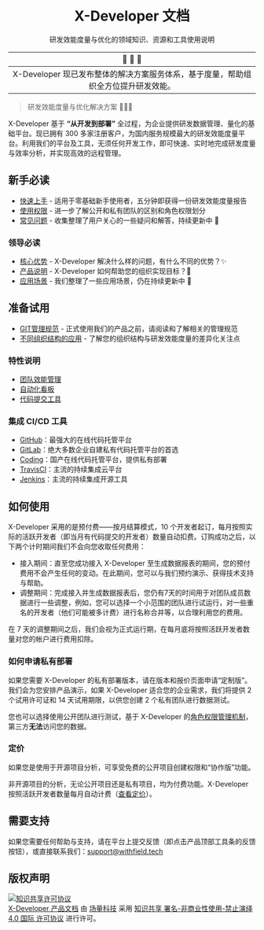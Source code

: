<div align="center">

# X-Developer 文档

研发效能度量与优化的领域知识、资源和工具使用说明

</div>

| :mega: :mega: :mega: |
| :----: |
| X-Developer 现已发布整体的解决方案服务体系，基于度量，帮助组织全方位提升研发效能。|

> 研发效能度量与优化解决方案 :rocket::rocket::rocket:

X-Developer 基于 **“从开发到部署”** 全过程，为企业提供研发数据管理、量化的基础平台。现已拥有 300 多家注册客户，为国内服务规模最大的研发效能度量平台。利用我们的平台及工具，无须任何开发工作，即可快速、实时地完成研发度量与效率分析，并实现高效的远程管理。

## 新手必读

- [快速上手](guide) - 适用于零基础新手使用者，五分钟即获得一份研发效能度量报告
- [使用权限](permission) - 进一步了解公开和私有团队的区别和角色权限划分
- [常见问题](faq) - 收集整理了用户关心的一些疑问和解答，持续更新中 :construction:

### 领导必读

- [核心优势](advantage) - X-Developer 解决什么样的问题，有什么不同的优势？:sparkles:
- [产品说明](introduction) - X-Developer 如何帮助您的组织实现目标？:rocket:
- [应用场景](usage) - 我们整理了一些应用场景，仍在持续更新中 :construction:

## 准备试用

- [GIT管理规范](flow) - 正式使用我们的产品之前，请阅读和了解相关的管理规范
- [不同组织结构的应用](structure) - 了解您的组织结构与研发效能度量的差异化关注点

### 特性说明

- [团队效能管理](dem/team)
- [自动化看板](dem/kanban)
- [代码提交工具](commits)

### 集成 CI/CD 工具

- [GitHub](intergration/github.md)：最强大的在线代码托管平台
- [GitLab](intergration/gitlab.md)：绝大多数企业自建私有代码托管平台的首选
- [Coding](intergration/coding.md)：国产在线代码托管平台，提供私有部署
- [TravisCI](intergration/travis.md)：主流的持续集成云平台
- [Jenkins](intergration/jenkins.md)：主流的持续集成开源工具

## 如何使用

X-Developer 采用的是预付费——按月结算模式，10 个开发者起订，每月按照实际的活跃开发者（即当月有代码提交的开发者）数量自动扣费。订购成功之后，以下两个计时期间我们不会向您收取任何费用：

- 接入期间：直至您成功接入 X-Developer 至生成数据报表的期间，您的预付费用不会产生任何的变动。在此期间，您可以与我们预约演示、获得技术支持与帮助。
- 调整期间：完成接入并生成数据报表后，您仍有7天的时间用于对团队成员数据进行一些调整，例如，您可以选择一个小范围的团队进行试运行，对一些重名的开发者（他们可能被多计费）进行名称合并等，以合理利用您的费用。

在 7 天的调整期间之后，我们会视为正式运行期，在每月底将按照活跃开发者数量对您的帐户进行费用扣除。

### 如何申请私有部署

如果您需要 X-Developer 的私有部署版本，请在版本和报价页面申请“定制版”。我们会为您安排产品演示，如果 X-Developer 适合您的企业需求，我们将提供 2 个试用许可证和 14 天试用期限，以供您创建 2 个私有团队进行数据测试。

您也可以选择使用公开团队进行测试，基于 X-Developer 的[角色权限管理机制](permission)，第三方**无法**访问您的数据。

### 定价

如果您是使用于开源项目分析，可享受免费的公开项目创建权限和“协作版”功能。

非开源项目的分析，无论公开项目还是私有项目，均为付费功能。X-Developer 按照活跃开发者数量每月自动计费（[查看定价](https://x-developer.cn/pricing)）。

## 需要支持

如果您需要任何帮助与支持，请在平台上提交反馈（即点击产品顶部工具条的反馈按钮），或直接联系我们：[support@withfield.tech](mailto:support@withfield.tech)

## 版权声明

<a rel="license" href="http://creativecommons.org/licenses/by-nc-nd/4.0/"><img alt="知识共享许可协议" style="border-width:0" src="https://i.creativecommons.org/l/by-nc-nd/4.0/88x31.png" /></a><br /><a xmlns:dct="http://purl.org/dc/terms/" href="https://fieldtech.github.io/xdocs" property="dct:title" rel="dct:type">X-Developer 产品文档</a> 由 <a xmlns:cc="http://creativecommons.org/ns#" href="http://withfield.tech" property="cc:attributionName" rel="cc:attributionURL">场量科技</a> 采用 <a rel="license" href="http://creativecommons.org/licenses/by-nc-nd/4.0/">知识共享 署名-非商业性使用-禁止演绎 4.0 国际 许可协议</a> 进行许可。
